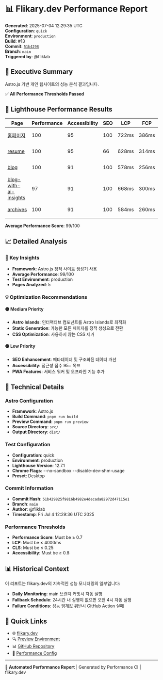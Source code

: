 # 📊 Flikary.dev Performance Report

**Generated**: 2025-07-04 12:29:35 UTC  
**Configuration**: `quick`  
**Environment**: `production`  
**Build**: #13  
**Commit**: [`51b4298`](https://github.com/fliklab/flikary/commit/51b429825f9816b4982e4decada82972d47115e1)  
**Branch**: `main`  
**Triggered by**: @fliklab

## 🎯 Executive Summary

Astro.js 기반 개인 웹사이트의 성능 분석 결과입니다.

✅ **All Performance Thresholds Passed**

## 🧪 Lighthouse Performance Results

| Page | Performance | Accessibility | SEO | LCP | FCP | CLS | Status |
|------|-------------|---------------|-----|-----|-----|-----|--------|
| [홈페이지](https://flikary.dev/) | 100 | 95 | 100 | 722ms | 386ms | 0 | 🟢 Excellent |
| [resume](https://flikary.dev/resume) | 100 | 95 | 66 | 628ms | 314ms | 0.03 | 🟢 Excellent |
| [blog](https://flikary.dev/blog) | 100 | 91 | 100 | 578ms | 256ms | 0 | 🟢 Excellent |
| [blog-with-ai-insights](https://flikary.dev/blog/blog-with-ai-insights) | 97 | 91 | 100 | 668ms | 300ms | 0.11 | 🟢 Excellent |
| [archives](https://flikary.dev/archives) | 100 | 91 | 100 | 584ms | 260ms | 0 | 🟢 Excellent |

**Average Performance Score**: 99/100


## 📈 Detailed Analysis

### 🎯 Key Insights

- **Framework**: Astro.js 정적 사이트 생성기 사용
- **Average Performance**: 99/100
- **Test Environment**: production
- **Pages Analyzed**: 5

### 💡 Optimization Recommendations



#### 🟡 Medium Priority
- **Astro Islands**: 인터랙티브 컴포넌트를 Astro Islands로 최적화
- **Static Generation**: 가능한 모든 페이지를 정적 생성으로 전환
- **CSS Optimization**: 사용하지 않는 CSS 제거

#### 🟢 Low Priority
- **SEO Enhancement**: 메타데이터 및 구조화된 데이터 개선
- **Accessibility**: 접근성 점수 95+ 목표
- **PWA Features**: 서비스 워커 및 오프라인 기능 추가

## 🔧 Technical Details

### Astro Configuration
- **Framework**: Astro.js
- **Build Command**: `pnpm run build`
- **Preview Command**: `pnpm run preview`
- **Source Directory**: `src/`
- **Output Directory**: `dist/`

### Test Configuration
- **Configuration**: quick
- **Environment**: production
- **Lighthouse Version**: 12.7.1
- **Chrome Flags**: --no-sandbox --disable-dev-shm-usage
- **Preset**: Desktop

### Commit Information
- **Commit Hash**: `51b429825f9816b4982e4decada82972d47115e1`
- **Branch**: `main`
- **Author**: @fliklab
- **Timestamp**: Fri Jul  4 12:29:36 UTC 2025

### Performance Thresholds
- **Performance Score**: Must be ≥ 0.7
- **LCP**: Must be ≤ 4000ms
- **CLS**: Must be ≤ 0.25
- **Accessibility**: Must be ≥ 0.8

## 📊 Historical Context

이 리포트는 flikary.dev의 지속적인 성능 모니터링의 일부입니다:

- **Daily Monitoring**: main 브랜치 커밋시 자동 실행
- **Fallback Schedule**: 24시간 내 실행이 없으면 오전 4시 자동 실행
- **Failure Conditions**: 성능 임계값 위반시 GitHub Action 실패

## 🔗 Quick Links

- 🌐 [flikary.dev](https://flikary.dev)
- 🔍 [Preview Environment](https://preview.flikary.dev)
- 📊 [GitHub Repository](https://github.com/fliklab/flikary)
- 🔧 [Performance Config](https://github.com/fliklab/flikary/blob/main/performance-config.json)

---

**🤖 Automated Performance Report** | Generated by Performance CI | flikary.dev
